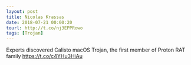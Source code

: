 ```yaml
---
layout: post
title: Nicolas Krassas
date: 2018-07-21 00:00:20
tourl: http://t.co/nj3EPPRowo
tags: [Trojan]
---
```

Experts discovered Calisto macOS Trojan, the first member of Proton RAT family https://t.co/c4YHu3HiAu